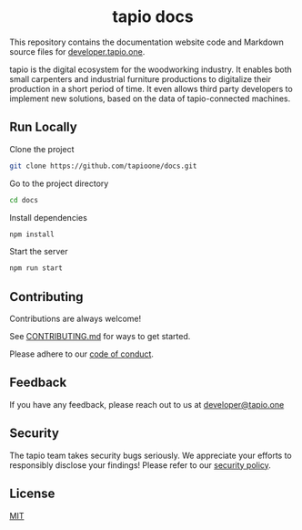 <div align=center>

<h1>tapio docs</h1>

</div>

This repository contains the documentation website code and Markdown source files for [developer.tapio.one](https://developer.tapio.one).

tapio is the digital ecosystem for the woodworking industry. It enables both small carpenters and industrial furniture productions to digitalize their production in a short period of time. It even allows third party developers to implement new solutions, based on the data of tapio-connected machines.

## Run Locally

Clone the project

```bash
git clone https://github.com/tapioone/docs.git
```

Go to the project directory

```bash
cd docs
```

Install dependencies

```bash
npm install
```

Start the server

```bash
npm run start
```

## Contributing

Contributions are always welcome!

See [CONTRIBUTING.md](./.github/CONTRIBUTING.md) for ways to get started.

Please adhere to our [code of conduct](./.github/CODE_OF_CONDUCT.md).

## Feedback

If you have any feedback, please reach out to us at developer@tapio.one

## Security

The tapio team takes security bugs seriously. We appreciate your efforts to responsibly disclose your findings! Please refer to our [security policy](./.github/SECURITY.md).

## License

[MIT](./LICENSE)
